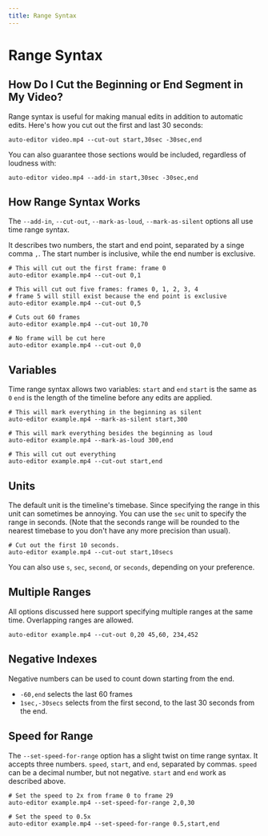 ```yaml
---
title: Range Syntax
---
```


# Range Syntax
## How Do I Cut the Beginning or End Segment in My Video?

Range syntax is useful for making manual edits in addition to automatic edits. Here's how you cut out the first and last 30 seconds:
```
auto-editor video.mp4 --cut-out start,30sec -30sec,end
```

You can also guarantee those sections would be included, regardless of loudness with:
```
auto-editor video.mp4 --add-in start,30sec -30sec,end
```

## How Range Syntax Works
The `--add-in`, `--cut-out`, `--mark-as-loud`, `--mark-as-silent` options all use time range syntax.

It describes two numbers, the start and end point, separated by a singe comma `,`. The start number is inclusive, while the end number is exclusive.

```
# This will cut out the first frame: frame 0
auto-editor example.mp4 --cut-out 0,1

# This will cut out five frames: frames 0, 1, 2, 3, 4
# frame 5 will still exist because the end point is exclusive
auto-editor example.mp4 --cut-out 0,5

# Cuts out 60 frames
auto-editor example.mp4 --cut-out 10,70

# No frame will be cut here
auto-editor example.mp4 --cut-out 0,0
```

## Variables
Time range syntax allows two variables: `start` and `end`
`start` is the same as `0`
`end` is the length of the timeline before any edits are applied.

```
# This will mark everything in the beginning as silent
auto-editor example.mp4 --mark-as-silent start,300

# This will mark everything besides the beginning as loud
auto-editor example.mp4 --mark-as-loud 300,end

# This will cut out everything
auto-editor example.mp4 --cut-out start,end
```

## Units
The default unit is the timeline's timebase. Since specifying the range in this unit can sometimes be annoying. You can use the `sec` unit to specify the range in seconds. (Note that the seconds range will be rounded to the nearest timebase to you don't have any more precision than usual).

```
# Cut out the first 10 seconds.
auto-editor example.mp4 --cut-out start,10secs
```
You can also use `s`, `sec`, `second`, or `seconds`, depending on your preference.

## Multiple Ranges
All options discussed here support specifying multiple ranges at the same time. Overlapping ranges are allowed.

```
auto-editor example.mp4 --cut-out 0,20 45,60, 234,452
```

## Negative Indexes
Negative numbers can be used to count down starting from the end.
 * `-60,end` selects the last 60 frames
 * `1sec,-30secs` selects from the first second, to the last 30 seconds from the end.

## Speed for Range
The `--set-speed-for-range` option has a slight twist on time range syntax. It accepts three numbers. `speed`, `start`, and `end`, separated by commas. `speed` can be a decimal number, but not negative. `start` and `end` work as described above.

```
# Set the speed to 2x from frame 0 to frame 29
auto-editor example.mp4 --set-speed-for-range 2,0,30

# Set the speed to 0.5x
auto-editor example.mp4 --set-speed-for-range 0.5,start,end
```

